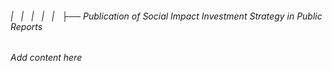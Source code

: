 ###### |   |   |   |   |   ├── Publication of Social Impact Investment Strategy in Public Reports

*Add content here*